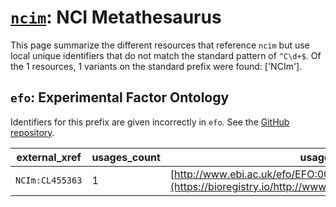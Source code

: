# [`ncim`](https://bioregistry.io/ncim): NCI Metathesaurus

This page summarize the different resources that reference `ncim`
but use local unique identifiers that do not match the standard pattern of
`^C\d+$`. Of the 1 resources,
1 variants on the standard prefix were found: ['NCIm'].

## `efo`: Experimental Factor Ontology

Identifiers for this prefix are given incorrectly in `efo`. See the [GitHub repository](https://github.com/EBISPOT/efo/).

| external_xref   |   usages_count | usages                                                                                              |
|-----------------|----------------|-----------------------------------------------------------------------------------------------------|
| `NCIm:CL455363` |              1 | [http://www.ebi.ac.uk/efo/EFO:0003918](https://bioregistry.io/http://www.ebi.ac.uk/efo/EFO:0003918) |

